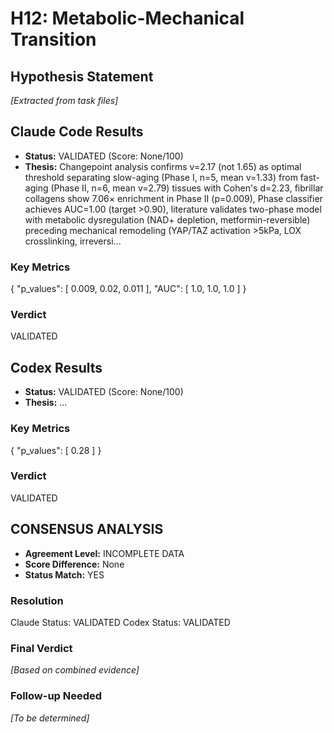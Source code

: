 # H12: Metabolic-Mechanical Transition

## Hypothesis Statement

*[Extracted from task files]*

## Claude Code Results

- **Status:** VALIDATED (Score: None/100)
- **Thesis:** Changepoint analysis confirms v=2.17 (not 1.65) as optimal threshold separating slow-aging (Phase I, n=5, mean v=1.33) from fast-aging (Phase II, n=6, mean v=2.79) tissues with Cohen's d=2.23, fibrillar collagens show 7.06× enrichment in Phase II (p=0.009), Phase classifier achieves AUC=1.00 (target >0.90), literature validates two-phase model with metabolic dysregulation (NAD+ depletion, metformin-reversible) preceding mechanical remodeling (YAP/TAZ activation >5kPa, LOX crosslinking, irreversi...

### Key Metrics
{
  "p_values": [
    0.009,
    0.02,
    0.011
  ],
  "AUC": [
    1.0,
    1.0,
    1.0
  ]
}

### Verdict
VALIDATED


## Codex Results

- **Status:** VALIDATED (Score: None/100)
- **Thesis:** ...

### Key Metrics
{
  "p_values": [
    0.28
  ]
}

### Verdict
VALIDATED


## CONSENSUS ANALYSIS

- **Agreement Level:** INCOMPLETE DATA
- **Score Difference:** None
- **Status Match:** YES

### Resolution
Claude Status: VALIDATED
Codex Status: VALIDATED

### Final Verdict
*[Based on combined evidence]*

### Follow-up Needed
*[To be determined]*

